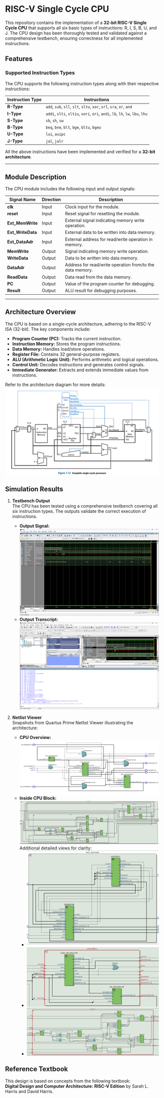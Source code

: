 # RISC-V Single Cycle CPU

This repository contains the implementation of a **32-bit RISC-V Single Cycle CPU** that supports all six basic types of instructions: R, I, S, B, U, and J. The CPU design has been thoroughly tested and validated against a comprehensive testbench, ensuring correctness for all implemented instructions.


## Features

### **Supported Instruction Types**

The CPU supports the following instruction types along with their respective instructions:

| **Instruction Type** | **Instructions**                                                                 |
|-----------------------|---------------------------------------------------------------------------------|
| **R-Type**            | `add`, `sub`, `sll`, `slt`, `sltu`, `xor`, `srl`, `sra`, `or`, `and`           |
| **I-Type**            | `addi`, `slti`, `sltiu`, `xori`, `ori`, `andi`, `lb`, `lh`, `lw`, `lbu`, `lhu` |
| **S-Type**            | `sb`, `sh`, `sw`                                                              |
| **B-Type**            | `beq`, `bne`, `blt`, `bge`, `bltu`, `bgeu`                                    |
| **U-Type**            | `lui`, `auipc`                                                                |
| **J-Type**            | `jal`, `jalr`                                                                 |

All the above instructions have been implemented and verified for a **32-bit architecture**.

---

## Module Description

The CPU module includes the following input and output signals:

| **Signal Name**      | **Direction** | **Description**                                                      |
|-----------------------|---------------|----------------------------------------------------------------------|
| **clk**              | Input         | Clock input for the module.                                          |
| **reset**            | Input         | Reset signal for resetting the module.                              |
| **Ext_MemWrite**     | Input         | External signal indicating memory write operation.                   |
| **Ext_WriteData**    | Input         | External data to be written into data memory.                        |
| **Ext_DataAdr**      | Input         | External address for read/write operation in memory.                 |
| **MemWrite**         | Output        | Signal indicating memory write operation.                            |
| **WriteData**        | Output        | Data to be written into data memory.                                 |
| **DataAdr**          | Output        | Address for read/write operation from/to the data memory.            |
| **ReadData**         | Output        | Data read from the data memory.                                      |
| **PC**               | Output        | Value of the program counter for debugging.                          |
| **Result**           | Output        | ALU result for debugging purposes.                                   |

---
## Architecture Overview

The CPU is based on a single-cycle architecture, adhering to the RISC-V ISA (32-bit). The key components include:

- **Program Counter (PC):** Tracks the current instruction.
- **Instruction Memory:** Stores the program instructions.
- **Data Memory:** Handles load/store operations.
- **Register File:** Contains 32 general-purpose registers.
- **ALU (Arithmetic Logic Unit):** Performs arithmetic and logical operations.
- **Control Unit:** Decodes instructions and generates control signals.
- **Immediate Generator:** Extracts and extends immediate values from instructions.

Refer to the architecture diagram for more details:  
![Architecture Diagram](docs/architecture-book.png)


## Simulation Results

1. **Testbench Output**  
   The CPU has been tested using a comprehensive testbench covering all six instruction types. The outputs validate the correct execution of instructions.  
   - **Output Signal:**  
     ![Output Signal](docs/output.png)  
   - **Output Transcript:**  
     ![Output Transcript](docs/output-transcript.png)  

2. **Netlist Viewer**  
   Snapshots from Quartus Prime Netlist Viewer illustrating the architecture:  
   - **CPU Overview:**  
     ![Overview](docs/architecture-overview.png)  
   - **Inside CPU Block:**  
     ![Inside CPU](docs/inside-cpu.png)  
     Additional detailed views for clarity:  
     - ![Inside CPU Clear](docs/inside-cpu-clear.png)  
     - ![Inside Controller](docs/inside-controller.png)  
     - ![Inside Datapath](docs/inside-datapath.png)  



## Reference Textbook

This design is based on concepts from the following textbook:  
**Digital Design and Computer Architecture: RISC-V Edition** by Sarah L. Harris and David Harris.
